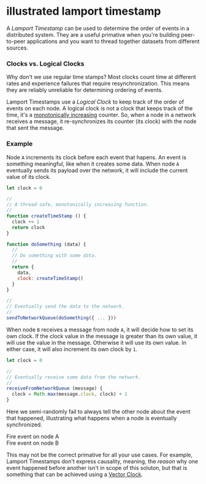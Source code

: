 # illustrated lamport timestamp
A *Lamport Timestamp* can be used to determine the order of events in a
distributed system. They are a useful primative when you're building
peer-to-peer applications and you want to thread together datasets from
different sources.

### Clocks vs. Logical Clocks
Why don't we use regular time stamps? Most clocks count time at different rates
and experience failures that require resynchronization. This means they are
reliably unreliable for determining ordering of events.

Lamport Timestamps use a *Logical Clock* to keep track of the order of events
on each node. A logical clock is not a clock that keeps track of the time, it's
a [monotonically increasing][1] counter. So, when a node in a network receives a message, it
re-synchronizes its counter (its clock) with the node that sent the message.

### Example
Node `A` increments its clock before each event that hapens. An event is
something meaningful, like when it creates some data. When node `A`
eventually sends its payload over the network, it will include the current
value of its clock.

```js
let clock = 0

//
// A thread-safe, monotonically increasing function.
//
function createTimeStamp () {
  clock += 1
  return clock 
}

function doSomething (data) {
  //
  // Do something with some data.
  //
  return {
    data,
    clock: createTimeStamp()
  }
}

//
// Eventually send the data to the network.
//
sendToNetworkQueue(doSomething({ ... }))
```

When node `B` receives a message from node `A`, it will decide how to set
its own clock. If the clock value in the message is greater than its own
value, it will use the value in the message. Otherwise it will use its own
value. In either case, it will also increment its own clock by `1`.

```js
let clock = 0

//
// Eventually receive some data from the network.
//
receiveFromNetworkQueue (message) {
  clock = Math.max(message.clock, clock) + 1
}
```

Here we semi-randomly fail to always tell the other node about the event that
happened, illustrating what happens when a node is eventually synchronized.

<div id="lamport-timestamp">
  <div id="timeline-node-a" class="timeline"></div>
  <div id="timeline-node-b" class="timeline"></div>
</div>

<div id="node-event-links">
  <div data-name="a">Fire event on node A</div>
  <div data-name="b">Fire event on node B</div>
</div>

This may not be the correct primative for all your use cases. For example,
Lamport Timestamps don't express causality, meaning, the *reason* why one
event happened before another isn't in scope of this soluton, but that is
something that can be achieved using a [Vector Clock][2].

<script>
  
  function ready () {
    const timelineA = document.getElementById('timeline-node-a')
    timelineA.dataset.name = "node a"

    const timelineB = document.getElementById('timeline-node-b')
    timelineB.dataset.name = "node b"

    let clockA = 0
    let clockB = 0

    function reset () {
      clockA = 0
      clockB = 0
      while(timelineA.firstChild) timelineA.firstChild.remove()
      while(timelineB.firstChild) timelineB.firstChild.remove()
    }

    let timer = null

    function createEvent (timeline, clock) {
      if (clock === 25) {
        clock = 1
        reset()
      }

      [...timeline.querySelectorAll('.clock')].map(el => {
        el.classList.remove('show')
      })

      const event = document.createElement('div')
      event.classList.add('event')

      const tooltip = document.createElement('div')
      tooltip.className = 'clock show'
      tooltip.textContent = `Clock = ${clock}`

      event.style.left = `${clock * 25}px`
      event.appendChild(tooltip)

      timeline.appendChild(event)
      timer = setTimeout(() => {
        tooltip.classList.remove('show')
      }, 2048)
    }

    function nodeA (n) {
      if (n > 0) {
        clockA = Math.max(n, clockA) + 1
      } else {
        clockA++

        if (Math.floor(Math.random() * 100) % 2 === 0) {
          nodeB(clockA)
        }
      }
      createEvent(timelineA, clockA)
    }

    function nodeB (n) {
      if (n > 0) {
        clockB = Math.max(n, clockB) + 1
      } else {
        clockB++

        if (Math.floor(Math.random() * 100) % 2 === 0) {
          nodeA(clockB)
        }
      }

      createEvent(timelineB, clockB)
    }

    const links = document.getElementById('node-event-links')

    links.addEventListener('click', ({ target }) => {
      switch (target.dataset.name) {
        case 'a':
          nodeA()
          break;
        case 'b':
          nodeB()
          break;
      }
    })
  }
 
  document.addEventListener('DOMContentLoaded', ready)

</script>

[1]:https://en.wikipedia.org/wiki/Monotonic_function
[2]:https://en.wikipedia.org/wiki/Vector_clock

